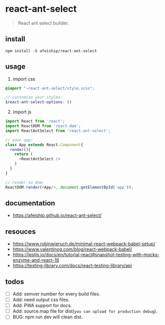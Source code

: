 # react-ant-select
> React ant select builder.

## install
```shell
npm install -S afeiship/react-ant-select
```

## usage
1. import css
  ```scss
  @import "~react-ant-select/style.scss";

  // customize your styles:
  $react-ant-select-options: ()
  ```
2. import js
  ```js
  import React from 'react';
  import ReactDOM from 'react-dom';
  import ReactAntSelect from 'react-ant-select';
  
  // your app:
  class App extends React.Component{
    render(){
      return (
        <ReactAntSelect />
      )
    }
  }

  // render to dom:
  ReactDOM.render(<App/>, document.getElementById('app'));
  ```

## documentation
- https://afeiship.github.io/react-ant-select/

## resouces
- https://www.robinwieruch.de/minimal-react-webpack-babel-setup/
- https://www.valentinog.com/blog/react-webpack-babel/
- https://jestjs.io/docs/en/tutorial-react#snapshot-testing-with-mocks-enzyme-and-react-16
- https://testing-library.com/docs/react-testing-library/api

## todos
- [ ] Add: semver number for every build files.
- [ ] Add: need output css files.
- [ ] Add: PWA support for docs.
- [ ] Add: source.map file for dist(`you can upload for production debug`).
- [ ] BUG: npm run dev will clean dist.
